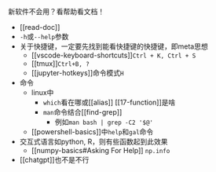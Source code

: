 新软件不会用？看帮助看文档！
- [[read-doc]]
- `-h`或`--help`参数
- 关于快捷键，一定要先找到能看快捷键的快捷键，即meta思想
  - [[vscode-keyboard-shortcuts]]`Ctrl + K, Ctrl + S`
  - [[tmux]]`Ctrl+B, ?`
  - [[jupyter-hotkeys]]命令模式`H`
- 命令
  - linux中
    - `which`看在哪或[[alias]] [[17-function]]是啥
    - `man`命令结合[[find-grep]]
      - 例如`man bash | grep -C2 '$@'`
  - [[powershell-basics]]中`help`和`gal`命令
- 交互式语言如python, R，则有些函数起到此效果
  - [[numpy-basics#Asking For Help]] `np.info`
- [[chatgpt]]也不是不行